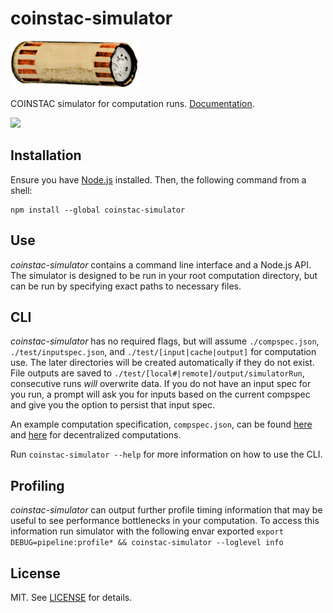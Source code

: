 # coinstac-simulator

<img src="https://raw.githubusercontent.com/MRN-Code/coinstac/master/img/coinstac.png" height="75px">

COINSTAC simulator for computation runs. [Documentation](http://mrn-code.github.io/coinstac/).

<img src="https://raw.githubusercontent.com/MRN-Code/coinstac/master/packages/coinstac-simulator/media/demo-capture.gif" />

## Installation

Ensure you have [Node.js](https://nodejs.org/) installed. Then, the following command from a shell:

```shell
npm install --global coinstac-simulator
```

## Use

_coinstac-simulator_ contains a command line interface and a Node.js API. The simulator is designed to be run in your root computation directory,
but can be run by specifying exact paths to necessary files.

## CLI

_coinstac-simulator_ has no required flags, but will assume `./compspec.json`, `./test/inputspec.json`, and `./test/[input|cache|output]` for computation use. The later directories will be created automatically if they do not exist. File outputs are saved to `./test/[local#|remote]/output/simulatorRun`, consecutive runs _will_ overwrite data. If you do not have an input spec for you run, a prompt will ask you for inputs based on the current compspec and give you the option to persist that input spec.

An example computation specification, `compspec.json`, can be found [here](https://github.com/MRN-Code/coinstac/blob/master/packages/coinstac-simulator/test/test-comps/coinstac-local-test/compspec.json) and [here](https://github.com/MRN-Code/coinstac/blob/master/packages/coinstac-simulator/test/test-comps/coinstac-decentralized-test/compspec.json) for decentralized computations.

Run `coinstac-simulator --help` for more information on how to use the CLI.

## Profiling
_coinstac-simulator_ can output further profile timing information that may be useful to see performance bottlenecks in your computation. To access this information run simulator with the following envar exported `export DEBUG=pipeline:profile* && coinstac-simulator --loglevel info`

## License

MIT. See [LICENSE](./LICENSE) for details.
